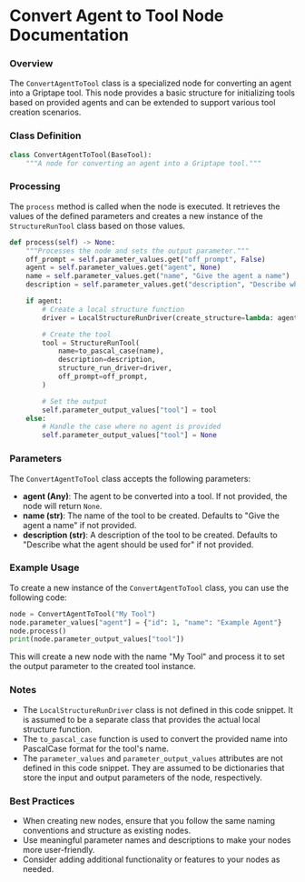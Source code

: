 # **Convert Agent to Tool Node Documentation**

### Overview

The `ConvertAgentToTool` class is a specialized node for converting an agent into a Griptape tool. This node provides a basic structure for initializing tools based on provided agents and can be extended to support various tool creation scenarios.

### Class Definition

```python
class ConvertAgentToTool(BaseTool):
    """A node for converting an agent into a Griptape tool."""
```

### Processing

The `process` method is called when the node is executed. It retrieves the values of the defined parameters and creates a new instance of the `StructureRunTool` class based on those values.

```python
def process(self) -> None:
    """Processes the node and sets the output parameter."""
    off_prompt = self.parameter_values.get("off_prompt", False)
    agent = self.parameter_values.get("agent", None)
    name = self.parameter_values.get("name", "Give the agent a name")
    description = self.parameter_values.get("description", "Describe what the agent should be used for")

    if agent:
        # Create a local structure function
        driver = LocalStructureRunDriver(create_structure=lambda: agent)

        # Create the tool
        tool = StructureRunTool(
            name=to_pascal_case(name),
            description=description,
            structure_run_driver=driver,
            off_prompt=off_prompt,
        )

        # Set the output
        self.parameter_output_values["tool"] = tool
    else:
        # Handle the case where no agent is provided
        self.parameter_output_values["tool"] = None
```

### Parameters

The `ConvertAgentToTool` class accepts the following parameters:

- **agent (Any)**: The agent to be converted into a tool. If not provided, the node will return `None`.
- **name (str)**: The name of the tool to be created. Defaults to "Give the agent a name" if not provided.
- **description (str)**: A description of the tool to be created. Defaults to "Describe what the agent should be used for" if not provided.

### Example Usage

To create a new instance of the `ConvertAgentToTool` class, you can use the following code:

```python
node = ConvertAgentToTool("My Tool")
node.parameter_values["agent"] = {"id": 1, "name": "Example Agent"}
node.process()
print(node.parameter_output_values["tool"])
```

This will create a new node with the name "My Tool" and process it to set the output parameter to the created tool instance.

### Notes

- The `LocalStructureRunDriver` class is not defined in this code snippet. It is assumed to be a separate class that provides the actual local structure function.
- The `to_pascal_case` function is used to convert the provided name into PascalCase format for the tool's name.
- The `parameter_values` and `parameter_output_values` attributes are not defined in this code snippet. They are assumed to be dictionaries that store the input and output parameters of the node, respectively.

### Best Practices

- When creating new nodes, ensure that you follow the same naming conventions and structure as existing nodes.
- Use meaningful parameter names and descriptions to make your nodes more user-friendly.
- Consider adding additional functionality or features to your nodes as needed.
